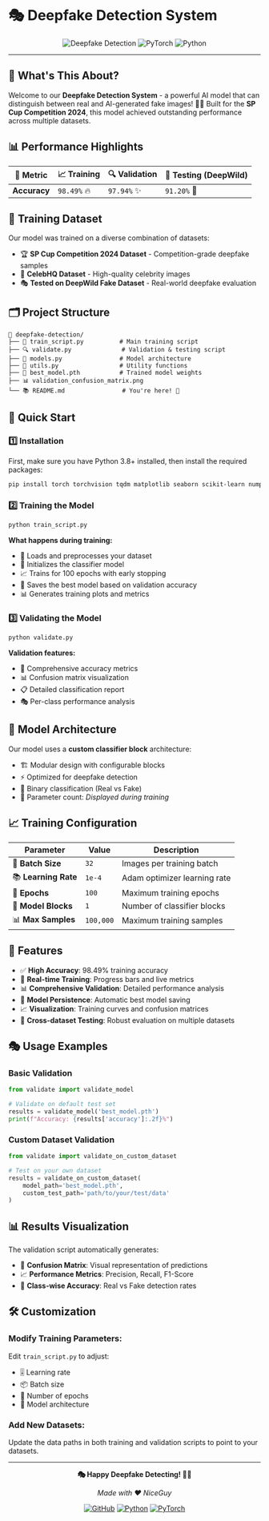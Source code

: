 # 🎭 Deepfake Detection System

<div align="center">

![Deepfake Detection](https://img.shields.io/badge/AI-Deepfake%20Detection-red?style=for-the-badge&logo=artificial-intelligence)
![PyTorch](https://img.shields.io/badge/PyTorch-EE4C2C?style=for-the-badge&logo=pytorch&logoColor=white)
![Python](https://img.shields.io/badge/Python-FFD43B?style=for-the-badge&logo=python&logoColor=blue)


</div>

---

## 🌟 What's This About?

Welcome to our **Deepfake Detection System** - a powerful AI model that can distinguish between real and AI-generated fake images! 🕵️‍♂️ Built for the **SP Cup Competition 2024**, this model achieved outstanding performance across multiple datasets.

## 📊 Performance Highlights

<div align="center">

| 🎯 Metric | 📈 Training | 🔍 Validation | 🧪 Testing (DeepWild) |
|-----------|-------------|---------------|----------------------|
| **Accuracy** | `98.49%` 🔥 | `97.94%` ✨ | `91.20%` 💪 |

</div>

## 🎪 Training Dataset

Our model was trained on a diverse combination of datasets:
- 🏆 **SP Cup Competition 2024 Dataset** - Competition-grade deepfake samples
- 🌟 **CelebHQ Dataset** - High-quality celebrity images
- 🎭 **Tested on DeepWild Fake Dataset** - Real-world deepfake evaluation

## 🗂️ Project Structure

```
📁 deepfake-detection/
├── 🐍 train_script.py          # Main training script
├── 🔍 validate.py              # Validation & testing script
├── 🧠 models.py                # Model architecture
├── 🔧 utils.py                 # Utility functions
├── 💾 best_model.pth           # Trained model weights
├── 📊 validation_confusion_matrix.png
└── 📚 README.md                # You're here! 👋
```

## 🚀 Quick Start

### 1️⃣ Installation

First, make sure you have Python 3.8+ installed, then install the required packages:

```bash
pip install torch torchvision tqdm matplotlib seaborn scikit-learn numpy
```

### 2️⃣ Training the Model

```bash
python train_script.py
```

**What happens during training:**
- 🔄 Loads and preprocesses your dataset
- 🧠 Initializes the classifier model
- 📈 Trains for 100 epochs with early stopping
- 💾 Saves the best model based on validation accuracy
- 📊 Generates training plots and metrics

### 3️⃣ Validating the Model

```bash
python validate.py
```

**Validation features:**
- 🎯 Comprehensive accuracy metrics
- 📊 Confusion matrix visualization
- 📋 Detailed classification report
- 🎭 Per-class performance analysis

## 🔧 Model Architecture

Our model uses a **custom classifier block** architecture:
- 🏗️ Modular design with configurable blocks
- ⚡ Optimized for deepfake detection
- 🎯 Binary classification (Real vs Fake)
- 🧮 Parameter count: *Displayed during training*

## 📈 Training Configuration

| Parameter | Value | Description |
|-----------|-------|-------------|
| 🎯 **Batch Size** | `32` | Images per training batch |
| 📚 **Learning Rate** | `1e-4` | Adam optimizer learning rate |
| 🔄 **Epochs** | `100` | Maximum training epochs |
| 🧠 **Model Blocks** | `1` | Number of classifier blocks |
| 📊 **Max Samples** | `100,000` | Maximum training samples |

## 🎨 Features

- ✅ **High Accuracy**: 98.49% training accuracy
- 🔄 **Real-time Training**: Progress bars and live metrics
- 📊 **Comprehensive Validation**: Detailed performance analysis
- 💾 **Model Persistence**: Automatic best model saving
- 📈 **Visualization**: Training curves and confusion matrices
- 🎯 **Cross-dataset Testing**: Robust evaluation on multiple datasets

## 🎭 Usage Examples

### Basic Validation
```python
from validate import validate_model

# Validate on default test set
results = validate_model('best_model.pth')
print(f"Accuracy: {results['accuracy']:.2f}%")
```

### Custom Dataset Validation
```python
from validate import validate_on_custom_dataset

# Test on your own dataset
results = validate_on_custom_dataset(
    model_path='best_model.pth',
    custom_test_path='path/to/your/test/data'
)
```

## 📊 Results Visualization

The validation script automatically generates:
- 🎨 **Confusion Matrix**: Visual representation of predictions
- 📈 **Performance Metrics**: Precision, Recall, F1-Score
- 🎯 **Class-wise Accuracy**: Real vs Fake detection rates


## 🛠️ Customization

### Modify Training Parameters:
Edit `train_script.py` to adjust:
- 🎚️ Learning rate
- 📦 Batch size
- 🔄 Number of epochs
- 🧠 Model architecture

### Add New Datasets:
Update the data paths in both training and validation scripts to point to your datasets.

---

<div align="center">

**🎭 Happy Deepfake Detecting! 🕵️‍♂️**

*Made with ❤️ NiceGuy*

[![GitHub](https://img.shields.io/badge/GitHub-100000?style=for-the-badge&logo=github&logoColor=white)](https://github.com/yourusername/deepfake-detection)
[![Python](https://img.shields.io/badge/Python-3.8+-blue?style=for-the-badge&logo=python&logoColor=white)](https://python.org)
[![PyTorch](https://img.shields.io/badge/PyTorch-Latest-red?style=for-the-badge&logo=pytorch&logoColor=white)](https://pytorch.org)

</div>
